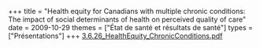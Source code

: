 +++
title = "Health equity for Canadians with multiple chronic conditions: The impact of social determinants of health on perceived quality of care"
date = 2009-10-29
themes = ["État de santé et résultats de santé"]
types = ["Présentations"]
+++
[3.6.26_HealthEquity_ChronicConditions.pdf](/files/3.6.26_HealthEquity_ChronicConditions.pdf)
